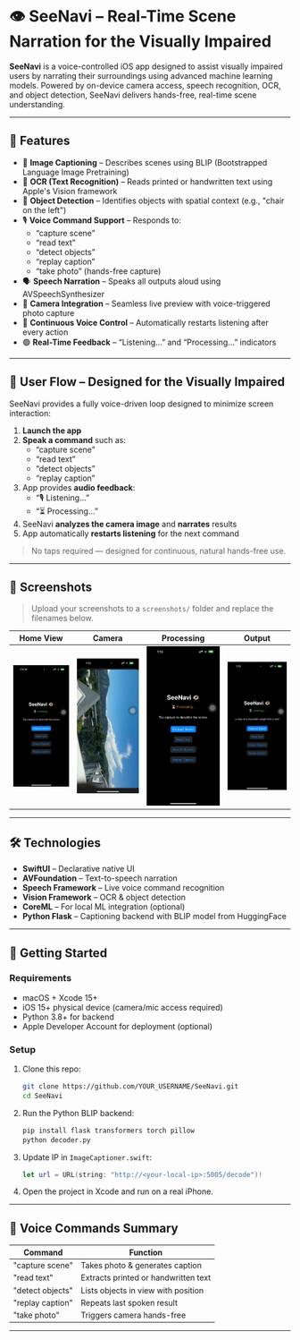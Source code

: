 # 👁️ SeeNavi – Real-Time Scene Narration for the Visually Impaired

**SeeNavi** is a voice-controlled iOS app designed to assist visually impaired users by narrating their surroundings using advanced machine learning models. Powered by on-device camera access, speech recognition, OCR, and object detection, SeeNavi delivers hands-free, real-time scene understanding.

---

## 🎯 Features

- 🧠 **Image Captioning** – Describes scenes using BLIP (Bootstrapped Language Image Pretraining)
- 📖 **OCR (Text Recognition)** – Reads printed or handwritten text using Apple's Vision framework
- 🧭 **Object Detection** – Identifies objects with spatial context (e.g., "chair on the left")
- 🎙 **Voice Command Support** – Responds to:
  - “capture scene”
  - “read text”
  - “detect objects”
  - “replay caption”
  - “take photo” (hands-free capture)
- 🗣 **Speech Narration** – Speaks all outputs aloud using AVSpeechSynthesizer
- 📱 **Camera Integration** – Seamless live preview with voice-triggered photo capture
- 🔁 **Continuous Voice Control** – Automatically restarts listening after every action
- 🟢 **Real-Time Feedback** – “Listening...” and “Processing...” indicators

---

## 🧭 User Flow – Designed for the Visually Impaired

SeeNavi provides a fully voice-driven loop designed to minimize screen interaction:

1. **Launch the app**
2. **Speak a command** such as:
   - “capture scene”
   - “read text”
   - “detect objects”
   - “replay caption”
3. App provides **audio feedback**:
   - “🎙 Listening...”
   - “⏳ Processing...”
4. SeeNavi **analyzes the camera image** and **narrates** results
5. App automatically **restarts listening** for the next command

> No taps required — designed for continuous, natural hands-free use.

---

## 📲 Screenshots

> Upload your screenshots to a `screenshots/` folder and replace the filenames below.

| Home View | Camera | Processing | Output |
|-----------|--------|--------------------|-----------------|
| ![Main](https://github.com/yashamre/SeeNavi-Real-Time-Scene-Narrator/blob/7997b051cddbfec7b37b2fa8a1ea09489dd77899/Screenshots/Interface.jpeg)| ![Camera](https://github.com/yashamre/SeeNavi-Real-Time-Scene-Narrator/blob/04f7707dcfdf907d108d8c9f1c13e881b6cfd20e/Screenshots/Camera.jpeg) | ![Voice](https://github.com/yashamre/SeeNavi-Real-Time-Scene-Narrator/blob/04f7707dcfdf907d108d8c9f1c13e881b6cfd20e/Screenshots/Processing.jpeg) | ![Output](https://github.com/yashamre/SeeNavi-Real-Time-Scene-Narrator/blob/7997b051cddbfec7b37b2fa8a1ea09489dd77899/Screenshots/Output.jpeg) |

---

## 🛠 Technologies

- **SwiftUI** – Declarative native UI
- **AVFoundation** – Text-to-speech narration
- **Speech Framework** – Live voice command recognition
- **Vision Framework** – OCR & object detection
- **CoreML** – For local ML integration (optional)
- **Python Flask** – Captioning backend with BLIP model from HuggingFace

---

## 🚀 Getting Started

### Requirements

- macOS + Xcode 15+
- iOS 15+ physical device (camera/mic access required)
- Python 3.8+ for backend
- Apple Developer Account for deployment (optional)

### Setup

1. Clone this repo:
   ```bash
   git clone https://github.com/YOUR_USERNAME/SeeNavi.git
   cd SeeNavi


2. Run the Python BLIP backend:

   ```bash
   pip install flask transformers torch pillow
   python decoder.py
   ```

3. Update IP in `ImageCaptioner.swift`:

   ```swift
   let url = URL(string: "http://<your-local-ip>:5005/decode")!
   ```

4. Open the project in Xcode and run on a real iPhone.

---

## 🧪 Voice Commands Summary

| Command          | Function                             |
| ---------------- | ------------------------------------ |
| "capture scene"  | Takes photo & generates caption      |
| "read text"      | Extracts printed or handwritten text |
| "detect objects" | Lists objects in view with position  |
| "replay caption" | Repeats last spoken result           |
| "take photo"     | Triggers camera hands-free           |


---
